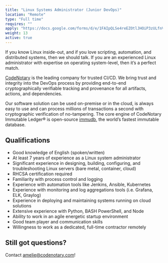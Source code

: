 ```yaml
---
title: "Linux Systems Administrator (Junior DevOps)"
location: "Remote" 
type: "Full time" 
requires: "" 
apply: "https://docs.google.com/forms/d/e/1FAIpQLSe4reEZOtlJHOiP3zULfnVZN5nDmmg9ZkGW-qMUZWrHkIA0yw/viewform?usp=sf_link"
weight: 13
active: true
---
```


If you know Linux inside-out, and if you love scripting, automation, and distributed systems, then we should talk. If you are an experienced Linux administrator with expertise on operating system-level, then it’s a perfect match.

[CodeNotary](https://codenotary.com/) is the leading company for trusted CI/CD. We bring trust and integrity into the DevOps process by providing end-to-end cryptographically verifiable tracking and provenance for all artifacts, actions, and dependencies.

Our software solution can be used on-premise or in the cloud, is always easy to use and can process millions of transactions a second with cryptographic verification of no-tampering. The core engine of CodeNotary Immutable Ledger® is open-source [immudb](https://codenotary.com/technologies/immudb/), the world’s fastest immutable database.


## Qualifications

- Good knowledge of English (spoken/written)
- At least 7 years of experience as a Linux system administrator
- Significant experience in designing, building, configuring, and troubleshooting Linux servers (bare metal, container, cloud)
- RHCSA certification required
- Familiarity with process control and logging
- Experience with automation tools like Jenkins, Ansible, Kubernetes
- Experience with monitoring and log aggregations tools (i.e. Grafana, ELK, Graylog)
- Experience in deploying and maintaining systems running on cloud solutions
- Extensive experience with Python, BASH PowerShell, and Node
- Ability to work in an agile energetic startup environment
- Good team player and communication skills 
- Willingness to work as a dedicated, full-time contractor remotely

## Still got questions?

Contact [amelie@codenotary.com](mailto:amelie@codenotary.com?subject=[Hiring][Linux-System-Administrator])!

